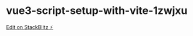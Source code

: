 # vue3-script-setup-with-vite-1zwjxu

[Edit on StackBlitz ⚡️](https://stackblitz.com/edit/vue3-script-setup-with-vite-1zwjxu)